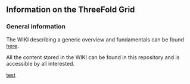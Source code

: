 ## Information on the ThreeFold Grid

### General information

The WIKI describing a generic overview and fundamentals can be found [here](https://threefoldfoundation.github.io/info_grid/).

All the content stored in the WIKI can be found in this repository and is accessible by all interested.

[test](https://threefoldfoundation.github.io/info_grid/docs/architecture/README.md)
